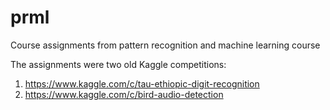 # prml
Course assignments from pattern recognition and machine learning course

The assignments were two old Kaggle competitions:

1. https://www.kaggle.com/c/tau-ethiopic-digit-recognition
2. https://www.kaggle.com/c/bird-audio-detection
